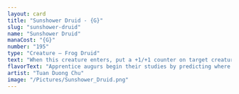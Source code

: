 ```yaml
---
layout: card
title: "Sunshower Druid - {G}"
slug: "sunshower-druid"
name: "Sunshower Druid"
manaCost: "{G}"
number: "195"
type: "Creature — Frog Druid"
text: "When this creature enters, put a +1/+1 counter on target creature and you gain 1 life."
flavorText: "Apprentice augurs begin their studies by predicting where the rain will fall. Even those who don't succeed derive great joy from the process."
artist: "Tuan Duong Chu"
image: "/Pictures/Sunshower_Druid.png"
---
```


